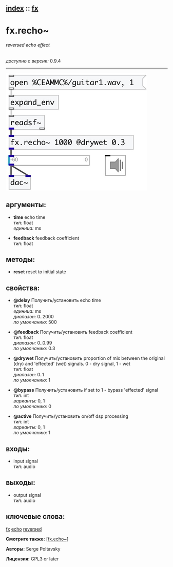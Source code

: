 [index](index.html) :: [fx](category_fx.html)
---

# fx.recho~

###### reversed echo effect

*доступно с версии:* 0.9.4

---




[![example](../examples/img/fx.recho~.jpg)](../examples/pd/fx.recho~.pd)



## аргументы:

* **time**
echo time<br>
_тип:_ float<br>
_единица:_ ms<br>

* **feedback**
feedback coefficient<br>
_тип:_ float<br>



## методы:

* **reset**
reset to initial state<br>




## свойства:

* **@delay** 
Получить/установить echo time<br>
_тип:_ float<br>
_единица:_ ms<br>
_диапазон:_ 0..2000<br>
_по умолчанию:_ 500<br>

* **@feedback** 
Получить/установить feedback coefficient<br>
_тип:_ float<br>
_диапазон:_ 0..0.99<br>
_по умолчанию:_ 0.3<br>

* **@drywet** 
Получить/установить proportion of mix between the original (dry) and &#39;effected&#39; (wet) signals. 0 -
dry signal, 1 - wet<br>
_тип:_ float<br>
_диапазон:_ 0..1<br>
_по умолчанию:_ 1<br>

* **@bypass** 
Получить/установить if set to 1 - bypass &#39;effected&#39; signal<br>
_тип:_ int<br>
_варианты:_ 0, 1<br>
_по умолчанию:_ 0<br>

* **@active** 
Получить/установить on/off dsp processing<br>
_тип:_ int<br>
_варианты:_ 0, 1<br>
_по умолчанию:_ 1<br>



## входы:

* input signal<br>
_тип:_ audio



## выходы:

* output signal<br>
_тип:_ audio



## ключевые слова:

[fx](keywords/fx.html)
[echo](keywords/echo.html)
[reversed](keywords/reversed.html)



**Смотрите также:**
[\[fx.echo~\]](fx.echo~.html)




**Авторы:** Serge Poltavsky




**Лицензия:** GPL3 or later





